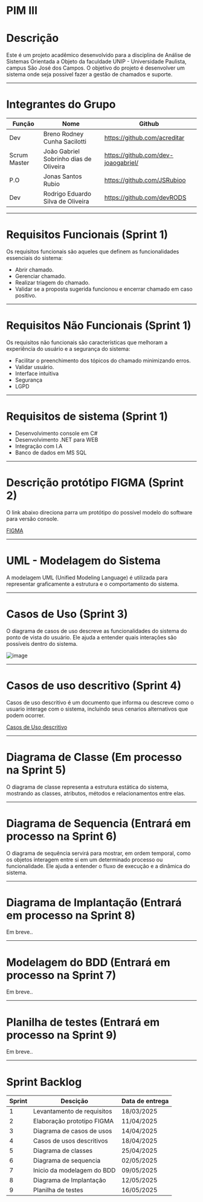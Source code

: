# PIM III
# Descrição

Este é um projeto acadêmico desenvolvido para a disciplina de Análise de Sistemas Orientada a Objeto da faculdade UNIP - Universidade Paulista, campus São José dos Campos. O objetivo do projeto é desenvolver um sistema onde seja possivel fazer a gestão de chamados e suporte.

----

# Integrantes do Grupo 
Função | Nome | Github |
------------ |------------ | ------------- |
Dev | Breno Rodney Cunha Sacilotti | https://github.com/acreditar
Scrum Master | João Gabriel Sobrinho dias de Oliveira | https://github.com/dev-joaogabriel/
P.O | Jonas Santos Rubio | https://github.com/JSRubioo
Dev | Rodrigo Eduardo Silva de Oliveira | https://github.com/devRODS

----

# Requisitos Funcionais (Sprint 1)

Os requisitos funcionais são aqueles que definem as funcionalidades essenciais do sistema:

- Abrir chamado.
- Gerenciar chamado.
- Realizar triagem do chamado.
- Validar se a proposta sugerida funcionou e encerrar chamado em caso positivo.

----

# Requisitos Não Funcionais (Sprint 1)

Os requisitos não funcionais são características que melhoram a experiência do usuário e a segurança do sistema:

- Facilitar o preenchimento dos tópicos do chamado minimizando erros.
- Validar usuário.
- Interface intuitiva
- Segurança
- LGPD

----

# Requisitos de sistema (Sprint 1)

- Desenvolvimento console em C#
- Desenvolvimento .NET para WEB
- Integração com I.A
- Banco de dados em MS SQL

----

# Descrição protótipo FIGMA (Sprint 2)
O link abaixo direciona parra um protótipo do possível modelo do software para versão console.

[FIGMA](https://www.figma.com/proto/XZNU7yRqvkcLvtAPJaaEnB/Projeto-PIM?node-id=225-528&t=YzKjIYX9TlQdnHGI-1)

----

# UML - Modelagem do Sistema

A modelagem UML (Unified Modeling Language) é utilizada para representar graficamente a estrutura e o comportamento do sistema.

----

# Casos de Uso (Sprint 3)

O diagrama de casos de uso descreve as funcionalidades do sistema do ponto de vista do usuário. Ele ajuda a entender quais interações são possíveis dentro do sistema.

![image](https://github.com/user-attachments/assets/3181adfb-96af-4f40-883b-1528b2dbdc58)

----

# Casos de uso descritivo (Sprint 4)

Casos de uso descritivo é um documento que informa ou descreve como o usuario interage com o sistema, incluindo seus cenarios alternativos que podem ocorrer.

[Casos de Uso descritivo](https://github.com/dev-joaogabriel/PIM/blob/7c05ac7e983e4874573d766dc6284420ab8d7581/descritivos/CasoDescritivo.md)

----

# Diagrama de Classe (Em processo na Sprint 5)

O diagrama de classe representa a estrutura estática do sistema, mostrando as classes, atributos, métodos e relacionamentos entre elas.

----

# Diagrama de Sequencia (Entrará em processo na Sprint 6)

O diagrama de sequência servirá para mostrar, em ordem temporal, como os objetos interagem entre si em um determinado processo ou funcionalidade. Ele ajuda a entender o fluxo de execução e a dinâmica do sistema.

----

# Diagrama de Implantação (Entrará em processo na Sprint 8)

Em breve..

----

# Modelagem do BDD (Entrará em processo na Sprint 7)

Em breve..

----

# Planilha de testes (Entrará em processo na Sprint 9)

Em breve..

----

# Sprint Backlog
Sprint | Descição | Data de entrega |
------------ |------------ | ------------- |
1 | Levantamento de requisitos | 18/03/2025 |
2 | Elaboração prototipo FIGMA | 11/04/2025 |
3 | Diagrama de casos de usos | 14/04/2025 |
4 | Casos de usos descritivos | 18/04/2025 |
5 | Diagrama de classes | 25/04/2025 |
6 | Diagrama de sequencia | 02/05/2025 |
7 | Inicio da modelagem do BDD | 09/05/2025 |
8 | Diagrama de Implantação | 12/05/2025 |
9 | Planilha de testes | 16/05/2025 |
